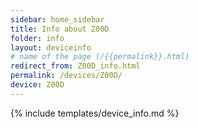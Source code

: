 ```yaml
---
sidebar: home_sidebar
title: Info about Z00D
folder: info
layout: deviceinfo
# name of the page (/{{permalink}}.html)
redirect_from: Z00D_info.html
permalink: /devices/Z00D/
device: Z00D
---
```

{% include templates/device_info.md %}
